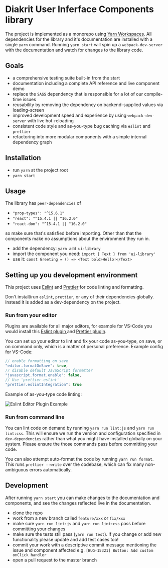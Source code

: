 # Diakrit User Inferface Components library

The project is implemented as a monorepo using [Yarn Workspaces](https://yarnpkg.com/lang/en/docs/workspaces/). All dependencies for the library and it's documentation are installed with a single `yarn` command. Running `yarn start` will spin up a `webpack-dev-server` with the documentation and watch for changes to the library code.

## Goals

* a comprehensive testing suite built-in from the start
* documentation including a complete API reference and live component demo
* replace the `SASS` dependency that is responsible for a lot of our compile-time issues
* reusability by removing the dependency on backend-supplied values via loading-screen
* improved development speed and experience by using `webpack-dev-server` with live hot-reloading
* consistent code style and as-you-type bug caching via `eslint` and `prettier`
* refactoring into more modular components with a simple internal dependency graph

## Installation

* run `yarn` at the project root
* `yarn start`

## Usage

The library has `peer-dependencies` of

* `"prop-types": "^15.6.1"`
* `"react": "^15.4.1 || ^16.2.0"`
* `"react-dom": "^15.4.1 || ^16.2.0"`

so make sure that's satisfied before importing. Other than that the components make no assumptions
about the environment they run in.

* add the dependency: `yarn add ui-library`
* import the component you need: `import { Text } from 'ui-library'`
* use it: `const Greeting = () => <Text bold>Hello!</Text>`

## Setting up you development environment

This project uses [Eslint](https://github.com/eslint/eslint) and [Prettier](https://github.com/prettier/prettier) for code linting and formatting.

Don't install/run `eslint`, `prettier`, or any of their dependencies globally. Instead it is added as a dev-dependency on the project.

### Run from your editor

Plugins are available for all major editors, for example for VS-Code you would install this [Eslint plugin ](https://marketplace.visualstudio.com/items?itemName=dbaeumer.vscode-eslint) and [Prettier plugin](https://marketplace.visualstudio.com/items?itemName=esbenp.prettier-vscode).

You can set up your editor to lint and fix your code as-you-type, on save, or on command only, which
is a matter of personal preference. Example config for VS-Code:

```javascript
// enable formatting on save
"editor.formatOnSave": true,
// disable default JavaScript formatter
"javascript.format.enable": false,
// Use 'prettier-eslint'
"prettier.eslintIntegration": true
```

Example of as-you-type code linting:

![Eslint Editor Plugin Example](https://i.imgur.com/KPSEePu.gif)

### Run from command line

You can lint code on demand by running `yarn run lint:js` and `yarn run lint:css`. This will ensure
we run the version and configuration specified in `dev-dependencies` rather than what you might have
installed globally on your system. Please ensure the those commands pass before committing your code.

You can also attempt auto-format the code by running `yarn run format`. This runs `prettier --write` over the codebase, which can fix many non-ambiguous errors automatically.

## Development

After running `yarn start` you can make changes to the documentation and components, and see the changes reflected live in the documentation.

* clone the repo
* work from a new branch called `feature/xxx` or `fix/xxx`
* make sure `yarn run lint:js` and `yarn run lint:css` pass before committing your changes
* make sure the tests still pass (`yarn run test`). If you change or add new functionality please update and add test cases too!
* commit your work with a descriptive commit message mentioning the issue and component affected e.g. `[BUG-15321] Button: Add custom onClick handler`
* open a pull request to the master branch
